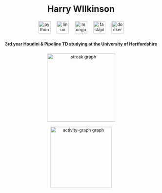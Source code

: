 <h1 align="center">Harry WIlkinson</h1>

###

<div align="center">
  <img src="https://img.shields.io/badge/Python-3776AB?logo=python&logoColor=white&style=for-the-badge" height="40" alt="python logo"  />
  <img width="12" />
  <img src="https://img.shields.io/badge/Linux-FCC624?logo=linux&logoColor=black&style=for-the-badge" height="40" alt="linux logo"  />
  <img width="12" />
  <img src="https://img.shields.io/badge/MongoDB-47A248?logo=mongodb&logoColor=white&style=for-the-badge" height="40" alt="mongodb logo"  />
  <img width="12" />
  <img src="https://img.shields.io/badge/FastAPI-009688?logo=fastapi&logoColor=white&style=for-the-badge" height="40" alt="fastapi logo"  />
  <img width="12" />
  <img src="https://img.shields.io/badge/Docker-2496ED?logo=docker&logoColor=white&style=for-the-badge" height="40" alt="docker logo"  />
</div>

###



<h4 align="center">3rd year Houdini & Pipeline TD studying at the University of Hertfordshire</h4>

###

<div align="center">
  <img src="https://streak-stats.demolab.com?user=harry-wilkos&locale=en&mode=weekly&theme=tokyonight&hide_border=true&border_radius=8&order=3" height="223" alt="streak graph" /> <br>
  <br clear="both">
  <img src="https://github-readme-activity-graph.vercel.app/graph?username=harry-wilkos&radius=16&theme=tokyo-night&area=false&order=5&hide_title=true&hide_border=true" height="200" alt="activity-graph graph"  />
</div>

###

